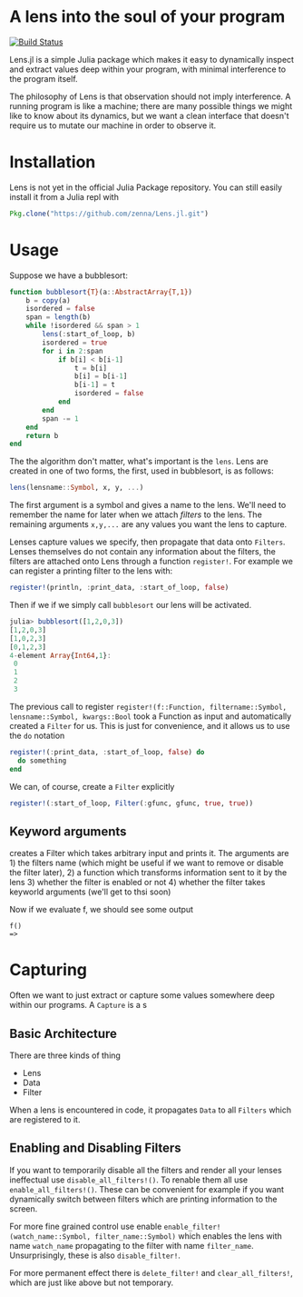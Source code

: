 # A lens into the soul of your program

[![Build Status](https://travis-ci.org/zenna/Lens.jl.svg?branch=master)](https://travis-ci.org/zenna/Lens.jl)

Lens.jl is a simple Julia package which makes it easy to dynamically inspect and extract values deep within your program, with minimal interference to the program itself.

The philosophy of Lens is that observation should not imply interference.  A running program is like a machine; there are many possible things we might like to know about its dynamics, but we want a clean interface that doesn't require us to mutate our machine in order to observe it.

# Installation

Lens is not yet in the official Julia Package repository.  You can still easily install it from a Julia repl with

```julia
Pkg.clone("https://github.com/zenna/Lens.jl.git")
```

# Usage

Suppose we have a bubblesort:

```julia
function bubblesort{T}(a::AbstractArray{T,1})
    b = copy(a)
    isordered = false
    span = length(b)
    while !isordered && span > 1
        lens(:start_of_loop, b)
        isordered = true
        for i in 2:span
            if b[i] < b[i-1]
                t = b[i]
                b[i] = b[i-1]
                b[i-1] = t
                isordered = false
            end
        end
        span -= 1
    end
    return b
end
```

The the algorithm don't matter, what's important is the `lens`.  Lens are created in one of two forms, the first, used in bubblesort, is as follows:

```julia
lens(lensname::Symbol, x, y, ...)
```

The first argument is a symbol and gives a name to the lens.  We'll need to remember the name for later when we attach *filters* to the lens.
The remaining arguments `x,y,...` are any values you want the lens to capture.

Lenses capture values we specify, then propagate that data onto `Filters`.
Lenses themselves do not contain any information about the filters, the filters are attached onto Lens through a function `register!`.  For example we can register a printing filter to the lens with:

```julia
register!(println, :print_data, :start_of_loop, false)
```

Then if we if we simply call `bubblesort` our lens will be activated.

```julia
julia> bubblesort([1,2,0,3])
[1,2,0,3]
[1,0,2,3]
[0,1,2,3]
4-element Array{Int64,1}:
 0
 1
 2
 3
```

The previous call to register `register!(f::Function, filtername::Symbol, lensname::Symbol, kwargs::Bool` took a Function as input and automatically created a `Filter` for us.  This is just for convenience, and it allows us to use the `do` notation

```julia
register!(:print_data, :start_of_loop, false) do
  do something
end
```

We can, of course, create a `Filter` explicitly

```julia
register!(:start_of_loop, Filter(:gfunc, gfunc, true, true))
```

## Keyword arguments

creates a Filter which takes arbitrary input and prints it.  The arguments are 1) the filters name (which might be useful if we want to remove or disable the filter later), 2) a function which transforms information sent to it by the lens 3) whether the filter is enabled or not 4) whether the filter takes keyworld arguments (we'll get to thsi soon)


Now if we evaluate f, we should see some output

```
f()
=>
```

# Capturing

Often we want to just extract or capture some values somewhere deep within our programs.
A `Capture` is a s

## Basic Architecture

There are three kinds of thing

- Lens
- Data
- Filter

When a lens is encountered in code, it propagates `Data` to all `Filters` which are registered to it.

## Enabling and Disabling Filters

If you want to temporarily disable all the filters and render all your lenses ineffectual use `disable_all_filters!()`.  To renable them all use `enable_all_filters!()`.  These can be convenient for example if you want dynamically switch between filters which are printing information to the screen.

For more fine grained control use enable `enable_filter!(watch_name::Symbol, filter_name::Symbol)` which enables the lens with name `watch_name` propagating to the filter with name `filter_name`.  Unsurprisingly, these is also `disable_filter!`.

For more permanent effect there is `delete_filter!` and `clear_all_filters!`, which are just like above but not temporary.